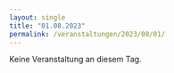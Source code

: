 ```yaml
---
layout: single
title: "01.08.2023"
permalink: /veranstaltungen/2023/08/01/
---
```


Keine Veranstaltung an diesem Tag.
